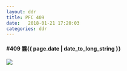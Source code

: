 ```yaml
---
layout: ddr
title: PFC 409
date:   2018-01-21 17:20:03
categories: ddr
---
```


#### **#409** 朧<span class="pull-right">{{ page.date | date_to_long_string }}</span>
![](/images/pfc/409_朧.jpg)
